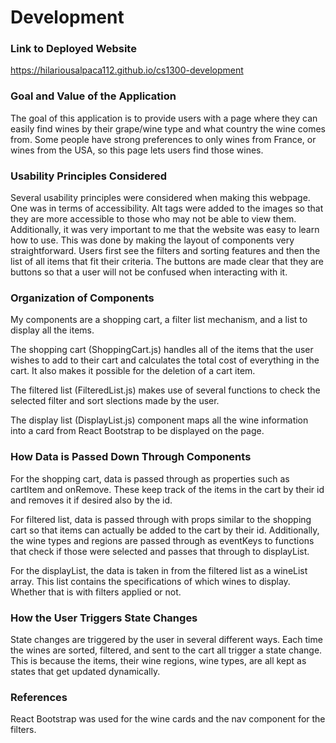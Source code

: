 # Development

### Link to Deployed Website
https://hilariousalpaca112.github.io/cs1300-development

### Goal and Value of the Application

The goal of this application is to provide users with a page where they can easily find wines by their grape/wine type and what country the wine comes from. Some people have strong preferences to only wines from France, or wines from the USA, so this page lets users find those wines. 

### Usability Principles Considered

Several usability principles were considered when making this webpage. One was in terms of accessibility. Alt tags were added to the images so that they are more accessible to those who may not be able to view them. Additionally, it was very important to me that the website was easy to learn how to use. This was done by making the layout of components very straightforward. Users first see the filters and sorting features and then the list of all items that fit their criteria. The buttons are made clear that they are buttons so that a user will not be confused when interacting with it. 

### Organization of Components

My components are a shopping cart, a filter list mechanism, and a list to display all the items. 

The shopping cart (ShoppingCart.js) handles all of the items that the user wishes to add to their cart and calculates the total cost of everything in the cart. It also makes it possible for the deletion of a cart item. 

The filtered list (FilteredList.js) makes use of several functions to check the selected filter and sort slections made by the user.

The display list (DisplayList.js) component maps all the wine information into a card from React Bootstrap to be displayed on the page.

### How Data is Passed Down Through Components

For the shopping cart, data is passed through as properties such as cartItem and onRemove. These keep track of the items in the cart by their id and removes it if desired also by the id.

For filtered list, data is passed through with props similar to the shopping cart so that items can actually be added to the cart by their id. Additionally, the wine types and regions are passed through as eventKeys to functions that check if those were selected and passes that through to displayList.

For the displayList, the data is taken in from the filtered list as a wineList array. This list contains the specifications of which wines to display. Whether that is with filters applied or not.

### How the User Triggers State Changes

State changes are triggered by the user in several different ways. Each time the wines are sorted, filtered, and sent to the cart all trigger a state change. This is because the items, their wine regions, wine types, are all kept as states that get updated dynamically.


### References

React Bootstrap was used for the wine cards and the nav component for the filters.
